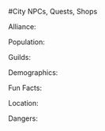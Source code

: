 #City
NPCs, Quests, Shops

Alliance: 

Population: 

Guilds: 

Demographics: 

Fun Facts: 

Location: 

Dangers: 